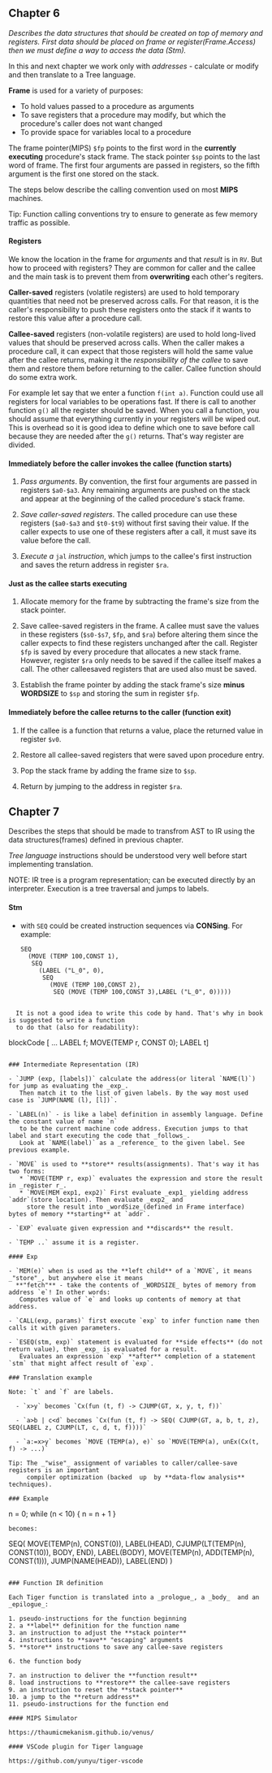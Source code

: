 ## Chapter 6

_Describes the data structures that should be created on top of memory and registers._
_First data should be placed on frame or register(Frame.Access) then we must define a way to access the data (Stm)._

In this and next chapter we work only with _addresses_ - calculate or modify and then
translate to a Tree language.

**Frame** is used for a variety of purposes:

  - To hold values passed to a procedure as arguments
  - To save registers that a procedure may modify, but which the procedure's caller does
    not want changed
  - To provide space for variables local to a procedure

The frame pointer(MIPS) `$fp` points to the first word in the **currently executing** procedure's
stack frame.  The stack pointer `$sp` points to the last word of frame. The first four
arguments are passed in registers, so the fifth argument is the first one stored on the
stack.

The steps below describe the calling convention used on most **MIPS** machines.

Tip: Function calling conventions try to ensure to generate as few memory traffic as possible.

#### Registers

We know the location in the frame for _arguments_ and that _result_ is in `RV`. But how to proceed with registers?
They are common for caller and the callee and the main task is to prevent them from **overwriting** each other's regiters.

**Caller-saved** registers (volatile registers) are used to hold temporary quantities that need not be preserved across calls.
For that reason, it is the caller's responsibility to push these registers onto the stack if it wants to restore this value after
a procedure call.

**Callee-saved** registers (non-volatile registers) are used to hold long-lived values that should be preserved across calls.
When the caller makes a procedure call, it can expect that those registers will hold the same value after the callee returns,
making it the _responsibility of the callee_ to save them and restore them before returning to the caller. Callee function
should do some extra work.

For example let say that we enter a function `f(int a)`. Function could use all registers for local variables to be operations fast.
If there is call to another function `g()` all the register should be saved. When you call a function, you should assume that
everything currently in your registers will be wiped out. This is overhead so it is good idea to define which one to save before
call because they are needed after the `g()` returns. That's way register are divided.

#### Immediately before the caller invokes the callee (function starts)

1. _Pass arguments_. By convention, the first four arguments are passed in registers
`$a0-$a3`. Any remaining arguments are pushed on the stack and appear at the beginning of
the called procedure's stack frame.

2. _Save caller-saved registers_. The called procedure can use these registers (`$a0-$a3`
and `$t0-$t9`) without first saving their value. If the caller expects to use one of these
registers after a call, it must save its value before the call.

3. _Execute a_ `jal` _instruction_, which jumps to the callee's first instruction and
saves the return address in register `$ra`.

#### Just as the callee starts executing

1. Allocate memory for the frame by subtracting the frame's size from the stack pointer.

2. Save callee-saved registers in the frame. A callee must save the values in these
registers (`$s0-$s7`, `$fp`, and `$ra`) before altering them since the caller expects to
find these registers unchanged after the call. Register `$fp` is saved by every procedure
that allocates a new stack frame. However, register `$ra` only needs to be saved if the
callee itself makes a call. The other calleesaved registers that are used also must be
saved.

3. Establish the frame pointer by adding the stack frame's size **minus WORDSIZE** to `$sp` and
storing the sum in register `$fp`.

#### Immediately before the callee returns to the caller (function exit)

1. If the callee is a function that returns a value, place the returned value in register `$v0`.

2. Restore all callee-saved registers that were saved upon procedure entry.

3. Pop the stack frame by adding the frame size to `$sp`.

4. Return by jumping to the address in register `$ra`.

## Chapter 7

Describes the steps that should be made to transfrom AST to IR using the data structures(frames)
defined in previous chapter.

_Tree language_ instructions should be understood very well before start implementing translation.

NOTE: IR tree is a program representation; can be executed directly by an interpreter. Execution
is a tree traversal and jumps to labels.

#### Stm

- with `SEQ` could be created instruction sequences via **CONSing**.
  For example:

  ```
  SEQ
    (MOVE (TEMP 100,CONST 1),
     SEQ
       (LABEL ("L_0", 0),
        SEQ
          (MOVE (TEMP 100,CONST 2),
           SEQ (MOVE (TEMP 100,CONST 3),LABEL ("L_0", 0)))))
```

  It is not a good idea to write this code by hand. That's why in book is suggested to write a function
  to do that (also for readability):

```
blockCode [ ...
             LABEL f;
               MOVE(TEMP r, CONST 0);
             LABEL t]
```

### Intermediate Representation (IR)

- `JUMP (exp, [labels])` calculate the address(or literal `NAME(l)`) for jump as evaluating the _exp_.
   Then match it to the list of given labels. By the way most used case is `JUMP(NAME (l), [l])`.

- `LABEL(n)` - is like a label definition in assembly language. Define the constant value of name `n`
   to be the current machine code address. Execution jumps to that label and start executing the code that _follows_.
   Look at `NAME(label)` as a _reference_ to the given label. See previous example.

- `MOVE` is used to **store** results(assignments). That's way it has two forms:
   * `MOVE(TEMP r, exp)` evaluates the expression and store the result in _register r_.
   * `MOVE(MEM exp1, exp2)` First evaluate _exp1_ yielding address `addr`(store location). Then evaluate _exp2_ and
     store the result into _wordSize_(defined in Frame interface) bytes of memory **starting** at `addr`.

- `EXP` evaluate given expression and **discards** the result.

- `TEMP ..` assume it is a register.

#### Exp

- `MEM(e)` when is used as the **left child** of a `MOVE`, it means _"store"_, but anywhere else it means
  **"fetch"** - take the contents of _WORDSIZE_ bytes of memory from address `e`! In other words:
   Computes value of `e` and looks up contents of memory at that address.

- `CALL(exp, params)` first execute `exp` to infer function name then calls it with given parameters.

- `ESEQ(stm, exp)` statement is evaluated for **side effects** (do not return value), then _exp_ is evaluated for a result.
   Evaluates an expression `exp` **after** completion of a statement `stm` that might affect result of `exp`.

### Translation example

Note: `t` and `f` are labels.

  - `x>y` becomes `Cx(fun (t, f) -> CJUMP(GT, x, y, t, f))`

  - `a>b | c<d` becomes `Cx(fun (t, f) -> SEQ( CJUMP(GT, a, b, t, z), SEQ(LABEL z, CJUMP(LT, c, d, t, f))))`

  - `a:=x>y` becomes `MOVE (TEMP(a), e)` so `MOVE(TEMP(a), unEx(Cx(t, f) -> ...)`

Tip: The _"wise"_ assignment of variables to caller/callee-save registers is an important
     compiler optimization (backed  up  by **data-flow analysis** techniques).

### Example

```
n = 0;
while (n < 10) {
   n = n + 1
}
```
becomes:

```
SEQ(
    MOVE(TEMP(n), CONST(0)),
  LABEL(HEAD),
    CJUMP(LT(TEMP(n), CONST(10)),
          BODY, END),
  LABEL(BODY),
    MOVE(TEMP(n), ADD(TEMP(n),
         CONST(1))),
    JUMP(NAME(HEAD)),
  LABEL(END)
)
```

### Function IR definition

Each Tiger function is translated into a _prologue_, a _body_  and an _epilogue_:

1. pseudo-instructions for the function beginning
2. a **label** definition for the function name
3. an instruction to adjust the **stack pointer**
4. instructions to **save** "escaping" arguments
5. **store** instructions to save any callee-save registers

6. the function body

7. an instruction to deliver the **function result**
8. load instructions to **restore** the callee-save registers
9. an instruction to reset the **stack pointer**
10. a jump to the **return address**
11. pseudo-instructions for the function end

#### MIPS Simulator

https://thaumicmekanism.github.io/venus/

#### VSCode plugin for Tiger language

https://github.com/yunyu/tiger-vscode